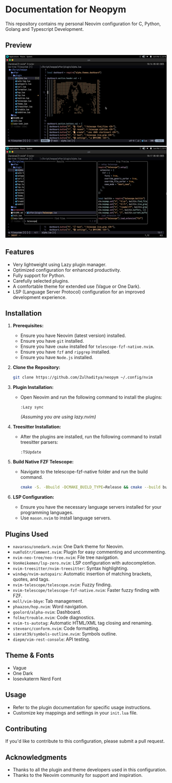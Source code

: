 # Documentation for Neopym

This repository contains my personal Neovim configuration for C, Python, Golang and Typescript Development.

## Preview

![dashboard](/screenshot/setup-dashboard.png)
![telescope](/screenshot/telescope.png)

## Features

* Very lightweight using Lazy plugin manager.
* Optimized configuration for enhanced productivity.
* Fully support for Python.
* Carefully selected plugins.
* A comfortable theme for extended use (Vague or One Dark).
* LSP (Language Server Protocol) configuration for an improved development experience.

## Installation

1.  **Prerequisites:**
    * Ensure you have Neovim (latest version) installed.
    * Ensure you have `git` installed.
    * Ensure you have `cmake` installed for `telescope-fzf-native.nvim`.
    * Ensure you have `fzf` and `ripgrep` installed.
    * Ensure you have `Node.js` installed.
2.  **Clone the Repository:**

    ```bash
    git clone https://github.com/Zulhaditya/neopym ~/.config/nvim
    ```

3.  **Plugin Installation:**
    * Open Neovim and run the following command to install the plugins:

        ```vim
        :Lazy sync
        ```

        *(Assuming you are using lazy.nvim)*

4.  **Treesitter Installation:**
    * After the plugins are installed, run the following command to install treesitter parsers:

        ```vim
        :TSUpdate
        ```

5.  **Build Native FZF Telescope:**
    * Navigate to the telescope-fzf-native folder and run the build command.

        ```bash
        cmake -S. -Bbuild -DCMAKE_BUILD_TYPE=Release && cmake --build build --config Release
        ```

6.  **LSP Configuration:**
    * Ensure you have the necessary language servers installed for your programming languages.
    * Use `mason.nvim` to install language servers.

## Plugins Used

* `navarasu/onedark.nvim`: One Dark theme for Neovim.
* `numToStr/Comment.nvim`: Plugin for easy commenting and uncommenting.
* `nvim-neo-tree/neo-tree.nvim`: File tree navigation.
* `VonHeikemen/lsp-zero.nvim`: LSP configuration with autocompletion.
* `nvim-treesitter/nvim-treesitter`: Syntax highlighting.
* `windwp/nvim-autopairs`: Automatic insertion of matching brackets, quotes, and tags.
* `nvim-telescope/telescope.nvim`: Fuzzy finding.
* `nvim-telescope/telescope-fzf-native.nvim`: Faster fuzzy finding with FZF.
* `moll/vim-bbye`: Tab management.
* `phaazon/hop.nvim`: Word navigation.
* `goolord/alpha-nvim`: Dashboard.
* `folke/trouble.nvim`: Code diagnostics.
* `nvim-ts-autotag`: Automatic HTML/XML tag closing and renaming.
* `stevearc/conform.nvim`: Code formatting.
* `simrat39/symbols-outline.nvim`: Symbols outline.
* `diepm/vim-rest-console`: API testing.

## Theme & Fonts

* Vague
* One Dark
* Iosevkaterm Nerd Font

## Usage

* Refer to the plugin documentation for specific usage instructions.
* Customize key mappings and settings in your `init.lua` file.

## Contributing

If you'd like to contribute to this configuration, please submit a pull request.

## Acknowledgments

* Thanks to all the plugin and theme developers used in this configuration.
* Thanks to the Neovim community for support and inspiration.

